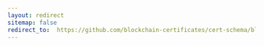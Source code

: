 ```yaml
---
layout: redirect
sitemap: false
redirect_to:  https://github.com/blockchain-certificates/cert-schema/blob/master/docs/schemas.md
---
```

